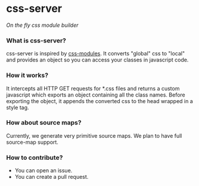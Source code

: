 # css-server
*On the fly css module builder*

### What is css-server?

css-server is inspired by [css-modules](https://github.com/css-modules/css-modules). It converts "global" css to "local" and provides an object so you can access your classes in javascript code.

### How it works?

It intercepts all HTTP GET requests for *.css files and returns a custom javascript which exports an object containing all the class names.
Before exporting the object, it appends the converted css to the head wrapped in a style tag.

### How about source maps?

Currently, we generate very primitive source maps. We plan to have full source-map support.

### How to contribute?

- You can open an issue.
- You can create a pull request.
